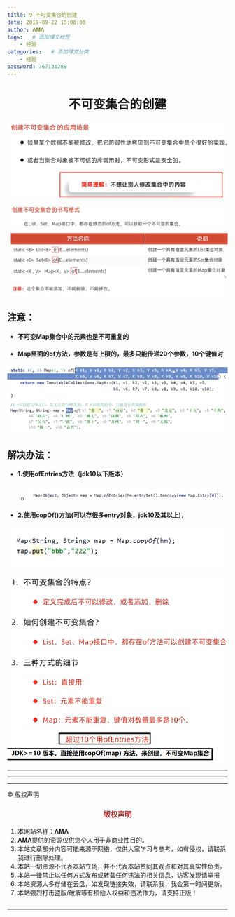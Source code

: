 ```yaml
---
title: 9.不可变集合的创建
date: 2019-09-22 15:08:00
author: 𝚲𝚳𝚲
tags:   # 添加博文标签
	- 经验
categories:   # 添加博文分类
	- 经验
password: 767136280
---
```


<h1><center>不可变集合的创建</center></h1>

![image-20240701141232967](https://raw.githubusercontent.com/protonlml/blogimages/master/imgs/202407011412307.png)



![image-20240701141321777](https://raw.githubusercontent.com/protonlml/blogimages/master/imgs/202407011413873.png)

## 注意：

- #### 不可变Map集合中的元素也是不可重复的

- #### Map里面的of方法，参数是有上限的，最多只能传递20个参数，10个键值对

 ![image-20240701141602832](https://raw.githubusercontent.com/protonlml/blogimages/master/imgs/202407011416968.png)![image-20240701141542899](https://raw.githubusercontent.com/protonlml/blogimages/master/imgs/202407011415039.png)

## 解决办法：

- #### 1.使用ofEntries方法（jdk10以下版本）

  - ![image-20240701142354534](https://raw.githubusercontent.com/protonlml/blogimages/master/imgs/202407011423644.png)

- #### 2.使用copOf()方法(可以存很多entry对象，jdk10及其以上)，

![image-20240701142025623](https://raw.githubusercontent.com/protonlml/blogimages/master/imgs/202407011420359.png)

![image-20240701142311242](https://raw.githubusercontent.com/protonlml/blogimages/master/imgs/202407011423467.png)



---









---


----

© 版权声明

<escape>

<div>
    <h3 align="center"  style="color: brown;" >版权声明</h3>
    <table>
   		<tr>
    		<ol>
				<li>本网站名称：𝚲𝚳𝚲</li>
				<li>𝚲𝚳𝚲提供的资源仅供您个人用于非商业性目的。</li>
				<li>本站文章部分内容可能来源于网络，仅供大家学习与参考，如有侵权，请联系我进行删除处理。</li>
				<li>本站一切资源不代表本站立场，并不代表本站赞同其观点和对其真实性负责。</li>
        		<li>本站一律禁止以任何方式发布或转载任何违法的相关信息，访客发现请举报</li> 
        		<li>本站资源大多存储在云盘，如发现链接失效，请联系我，我会第一时间更新。</li>
        		<li>本站强烈打击盗版/破解等有损他人权益和违法作为，请支持正版！</li>  
			</ol>
		</tr>
	</table>
</div>





</escape>

----

